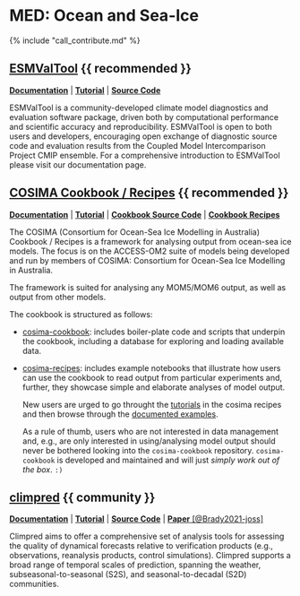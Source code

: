 
# MED: Ocean and Sea-Ice

{% include "call_contribute.md" %}


## [ESMValTool][esmvaltool-web] {{ recommended }}

[**Documentation**][esmvaltool-doc] |
[**Tutorial**][esmvaltool-tutorial] | 
[**Source Code**][esmvaltool-source]

ESMValTool is a community-developed climate model diagnostics and evaluation software package, driven both by computational performance and scientific accuracy and reproducibility. ESMValTool is open to both users and developers, encouraging open exchange of diagnostic source code and evaluation results from the Coupled Model Intercomparison Project CMIP ensemble. For a comprehensive introduction to ESMValTool please visit our documentation page.


## [COSIMA Cookbook / Recipes][cosimacb-web] {{ recommended }}

[**Documentation**][cosimacb-doc] |
[**Tutorial**][cosimacb-tutorial] | 
[**Cookbook Source Code**][cosimacb-source] |
[**Cookbook Recipes**][cosimacb-recipes]

The COSIMA (Consortium for Ocean-Sea Ice Modelling in Australia) Cookbook / Recipes is a framework for analysing output from ocean-sea ice models. The focus is on the ACCESS-OM2 suite of models being developed and run by members of COSIMA: Consortium for Ocean-Sea Ice Modelling in Australia.

The framework is suited for analysing any MOM5/MOM6 output, as well as output from other models.

The cookbook is structured as follows:

- [cosima-cookbook][cosimacb-source]: includes boiler-plate code and scripts that underpin the cookbook, including a database for exploring and loading available data.

- [cosima-recipes][cosimacb-recipes]: includes example notebooks that illustrate how users can use the cookbook to read output from particular experiments and, further, they showcase simple and elaborate analyses of model output.

  New users are urged to go throught the [tutorials][cosimacb-tutorial] in the cosima recipes and then browse through the [documented examples][cosimacb-documentedexamples].
  
  As a rule of thumb, users who are not interested in data management and, e.g., are only interested in using/analysing model output should never be bothered looking into the `cosima-cookbook` repository. `cosima-cookbook` is developed and maintained and will just *simply work out of the box*. `:)`


## [climpred][climpred-doc]  {{ community }}

[**Documentation**][climpred-doc] |
[**Tutorial**][climpred-tutorial] |
[**Source Code**][climpred-source] |
[**Paper** [@Brady2021-joss]][climpred-paper]

Climpred aims to offer a comprehensive set of analysis tools for assessing the quality of dynamical forecasts relative to verification products (e.g., observations, reanalysis products, control simulations). Climpred supports a broad range of temporal scales of prediction, spanning the weather, subseasonal-to-seasonal (S2S), and seasonal-to-decadal (S2D) communities.


[esmvaltool-web]: https://www.esmvaltool.org/
[esmvaltool-doc]: https://docs.esmvaltool.org/en/latest
[esmvaltool-tutorial]: https://esmvalgroup.github.io/ESMValTool_Tutorial/index.html
[esmvaltool-source]: https://github.com/ESMValGroup/ESMValTool#readme

[cosimacb-web]: http://cosima.org.au/
[cosimacb-doc]: https://cosima-recipes.readthedocs.io/en/latest/
[cosimacb-tutorial]: https://cosima-recipes.readthedocs.io/en/latest/tutorials/index.html
[cosimacb-documentedexamples]: https://cosima-recipes.readthedocs.io/en/latest/documented_examples/index.html
[cosimacb-source]: https://github.com/COSIMA/cosima-cookbook
[cosimacb-recipes]: https://github.com/COSIMA/cosima-recipes

[climpred-doc]: https://climpred.readthedocs.io/en/stable/index.html
[climpred-tutorial]: https://climpred.readthedocs.io/en/stable/setting-up-data.html
[climpred-source]: https://github.com/pangeo-data/climpred
[climpred-paper]: https://joss.theoj.org/papers/10.21105/joss.02781

